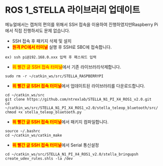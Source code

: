 # ROS 1\_STELLA 라이브러리 업데이트

메뉴얼에서는 캡처의 편의를 위해서 SSH 접속을 이용하여 진행하였지만Raspberry Pi에서 직접 진행하셔도 문제 없습니다.​

* SSH 접속 후 패키지 삭제 및 설치
* <mark style="color:red;">**원격 PC에서 터미널**</mark> 실행 후 SSH로 SBC에 접속합니다.

```
ex) ssh pi@192.168.0.xxx 입력 후 패스워드 입력
```

* <mark style="color:red;">위 빨간 글 SSH 접속 터미널</mark>에서 기존 라이브러리삭제합니다.

```
sudo rm -r ~/catkin_ws/src/STELLA_RASPBERRYPI
```

* <mark style="color:red;">**위 빨간 글 SSH 접속 터미널**</mark>에서 업데이트된 라이브러리를 다운로드합니다.

```
cd ~/catkin_ws/src
git clone https://github.com/ntrexlab/STELLA_N1_PI_X4_ROS1_v2.0.git
cd ~/catkin_ws/src/STELLA_N1_PI_X4_ROS1_v2.0/stella_teleop_bluetooth/src/
chmod +x stella_teleop_bluetooth.py
```



* <mark style="color:red;">**위 빨간 글 SSH 접속 터미널**</mark>에서 패키지 컴파일합니다.

```
source ~/.bashrc
cd ~/catkin_ws/catkin_make
```

* <mark style="color:red;">**위 빨간 글 SSH 접속 터미널**</mark>에서 Serial 통신설정

```
cd ~/catkin_ws/src/STELLA_N1_PI_X4_ROS1_v2.0/stella_bringupsh create_udev_rules.shls -la /dev
```

